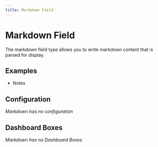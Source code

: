 ```yaml
---
title: Markdown Field
---
```


# Markdown Field

The markdown field type allows you to write markdown content that is parsed for
display.

## Examples

- Notes

## Configuration

_Markdown has no configuration_

## Dashboard Boxes

_Markdown has no Dashboard Boxes_
